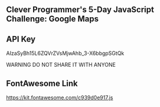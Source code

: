 ## Clever Programmer's 5-Day JavaScript Challenge: Google Maps

## API Key
AIzaSyBh15L6ZQVrZVsMjwAhb_3-X6bbgpSGtQk

WARNING DO NOT SHARE IT WITH ANYONE

## FontAwesome Link

https://kit.fontawesome.com/c939d0e917.js

